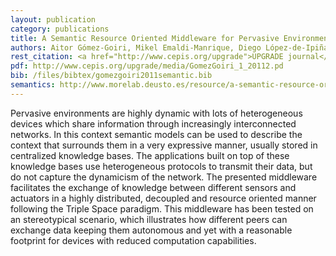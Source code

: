 ```yaml
--- 
layout: publication
category: publications
title: A Semantic Resource Oriented Middleware for Pervasive Environments
authors: Aitor Gómez-Goiri, Mikel Emaldi-Manrique, Diego López-de-Ipiña
rest_citation: <a href="http://www.cepis.org/upgrade">UPGRADE journal</a>, &nbsp;2011, Issue No. 1&#58; 5-16. <a href="http://www.cepis.org/upgrade/index.jsp?p=2701&amp;n=2702">February 2011</a>. ISSN&#58; 1684-5285
pdf: http://www.cepis.org/upgrade/media/GomezGoiri_1_20112.pd
bib: /files/bibtex/gomezgoiri2011semantic.bib
semantics: http://www.morelab.deusto.es/resource/a-semantic-resource-oriented-middleware-for-pervasive-environments
--- 
```


Pervasive environments are highly dynamic with lots of heterogeneous devices which share information through increasingly interconnected networks.
In this context semantic models can be used to describe the context that surrounds them in a very expressive manner, usually stored in centralized knowledge bases.
The applications built on top of these knowledge bases use heterogeneous protocols to transmit their data, but do not capture the dynamicism of the network.
The presented middleware facilitates the exchange of knowledge between different sensors and actuators in a highly distributed, decoupled and resource oriented manner following the Triple Space paradigm.
This middleware has been tested on an stereotypical scenario, which illustrates how different peers can exchange data keeping them autonomous and yet with a reasonable footprint for devices with reduced computation capabilities.